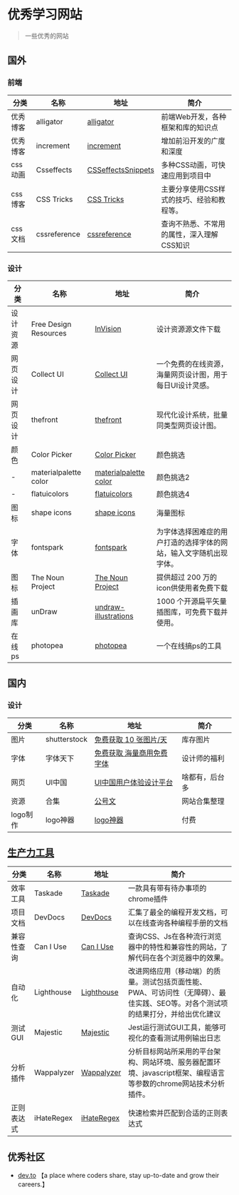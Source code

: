 # 优秀学习网站

> 一些优秀的网站

## 国外

### 前端

分类 | 名称      | 地址                               | 简介                                                                                                 |
|--------|-----------|------------------------------------|------------------------------------------------------------------------------------------------------|
优秀博客 | alligator | [alligator](https://alligator.io/) | 前端Web开发，各种框架和库的知识点 |
优秀博客 | increment|[increment](https://increment.com/frontend/)| 增加前沿开发的广度和深度
css动画| Csseffects | [CSSeffectsSnippets](https://emilkowalski.github.io/css-effects-snippets/)|  多种CSS动画，可快速应用到项目中
css博客| CSS Tricks|[CSS Tricks](https://css-tricks.com/product/mvp-supporter/) | 主要分享使用CSS样式的技巧、经验和教程等。
css文档| cssreference | [cssreference](https://cssreference.io/) | 查询不熟悉、不常用的属性，深入理解CSS知识



### 设计

| 分类   | 名称                  | 地址                                                      | 简介            |
|--------|-----------------------|-----------------------------------------------------------|-----------------|
| 设计资源 | Free Design Resources | [InVision](https://www.invisionapp.com/)     | 设计资源源文件下载 |
| 网页设计 | Collect UI  | [Collect UI](https://collectui.com/)                      | 一个免费的在线资源，海量网页设计图，用于每日UI设计灵感。    |
| 网页设计 | thefront  | [thefront](https://thefront.maccarianagency.com/home)                      | 现代化设计系统，批量同类型网页设计图。    |
| 颜色   | Color Picker          | [Color Picker](http://www.flatuicolorpicker.com/#)        | 颜色挑选         |
| -      | materialpalette color | [materialpalette color](https://www.materialpalette.com/) | 颜色挑选2        |
| -      | flatuicolors          | [flatuicolors](https://flatuicolors.com/)                 | 颜色挑选4        |
| 图标   | shape icons           | [shape icons](https://shape.so/)                          | 海量图标         |
| 字体 | fontspark |[fontspark](https://fontspark.app/) | 为字体选择困难症的用户打造的选择字体的网站，输入文字随机出现字体。
| 图标 | The Noun Project |[The Noun Project](https://thenounproject.com/) | 提供超过 200 万的icon供使用者免费下载
插画库| unDraw | [undraw-illustrations](https://undraw.co/illustrations)|1000 个开源扁平矢量插图库，可免费下载并使用。
在线ps| photopea | [photopea](https://www.photopea.com/) | 一个在线搞ps的工具


## 国内

### 设计

| 分类 | 名称         | 地址                                                   | 简介   |
|-----|--------------|--------------------------------------------------------|--------|
| 图片 | shutterstock | [免费获取 10 张图片/天](https://www.shutterstock.com/zh/) | 库存图片 |
| 字体 | 字体天下 | [免费获取 海量商用免费字体](http://www.fonts.net.cn/) | 设计师的福利 |
| 网页 | UI中国| [UI中国用户体验设计平台](https://www.ui.cn/) | 啥都有，后台多 |
|资源 | 合集| [公号文](https://mp.weixin.qq.com/s/JTYkzY6RjgSEySEOSn-1FQ) | 网站合集整理
|logo制作|logo神器|[logo神器](https://www.logosc.cn/)|付费

## [生产力工具](https://juejin.im/post/6854573221417582600)
| 分类 | 名称         | 地址                                                   | 简介   |
|-----|--------------|--------------------------------------------------------|--------|
|效率工具| Taskade | [Taskade](https://www.taskade.com/) | 一款具有带有待办事项的chrome插件|
|项目文档| DevDocs | [DevDocs](https://devdocs.io/)| 汇集了最全的编程开发文档，可以在线查询各种编程手册的文档
|兼容性查询|Can I Use|[Can I Use](https://caniuse.com/)|查询CSS、Js在各种流行浏览器中的特性和兼容性的网站，了解代码在各个浏览器中的效果。
|自动化| Lighthouse | [Lighthouse](https://developers.google.com/web/tools/lighthouse)| 改进网络应用（移动端）的质量。测试包括页面性能、PWA、可访问性（无障碍）、最佳实践、SEO等。对各个测试项的结果打分，并给出优化建议
|测试GUI|Majestic| [Majestic](https://github.com/Raathigesh/majestic)|Jest运行测试GUI工具，能够可视化的查看测试用例输出日志|
|分析插件|Wappalyzer|[Wappalyzer](https://www.wappalyzer.com/)| 分析目标网站所采用的平台架构、网站环境、服务器配置环境、javascript框架、编程语言等参数的chrome网站技术分析插件。
|正则表达式| iHateRegex|[iHateRegex](https://ihateregex.io/)| 快速检索并匹配到合适的正则表达式

## 优秀社区
- [dev.to](https://dev.to/) 【a place where coders share, stay up-to-date and grow their careers.】
